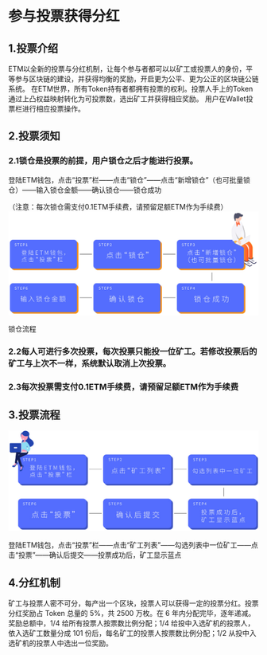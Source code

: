 # 参与投票获得分红

## 1.投票介绍
ETM以全新的投票与分红机制，让每个参与者都可以以矿工或投票人的身份，平等参与区块链的建设，并获得均衡的奖励，开启更为公平、更为公正的区块链公链系统。
在ETM世界，所有Token持有者都拥有投票的权利。投票人手上的Token通过上凸权益映射转化为可投票数，选出矿工并获得相应奖励。
用户在Wallet投票栏进行相应投票操作。

## 2.投票须知
### 2.1锁仓是投票的前提，⽤户锁仓之后才能进行投票。
登陆ETM钱包，点击“投票”栏——点击“锁仓”——点击“新增锁仓”（也可批量锁仓）——输入锁仓金额——确认锁仓——锁仓成功

（注意：每次锁仓需支付0.1ETM手续费，请预留足额ETM作为手续费）
<img src="/images/intro/vote01.jpg" >

锁仓流程


### 2.2每人可进行多次投票，每次投票只能投一位矿工。若修改投票后的矿工与上次不一样，系统默认取消上次投票。
### 2.3每次投票需支付0.1ETM手续费，请预留足额ETM作为手续费

## 3.投票流程
<img src="/images/intro/vote02.jpg" >

登陆ETM钱包，点击“投票”栏——点击“矿工列表”——勾选列表中一位矿工——点击“投票”——确认后提交——投票成功后，矿工显示蓝点


## 4.分红机制
矿⼯与投票⼈密不可分，每产出⼀个区块，投票⼈可以获得⼀定的投票分红。投票分红奖励占 Token 总量的 5%，共 2500 万枚。在 6 年内分配完毕，逐年递减。奖励总额中，1/4 给所有投票⼈按票数⽐例分配；1/4 给投中⼊选矿机的投票⼈，依⼊选矿⼯数量分成 101 份后，每名矿⼯的投票⼈按票数⽐例分配；1/2 从投中⼊选矿机的投票⼈中选出⼀位奖励。

